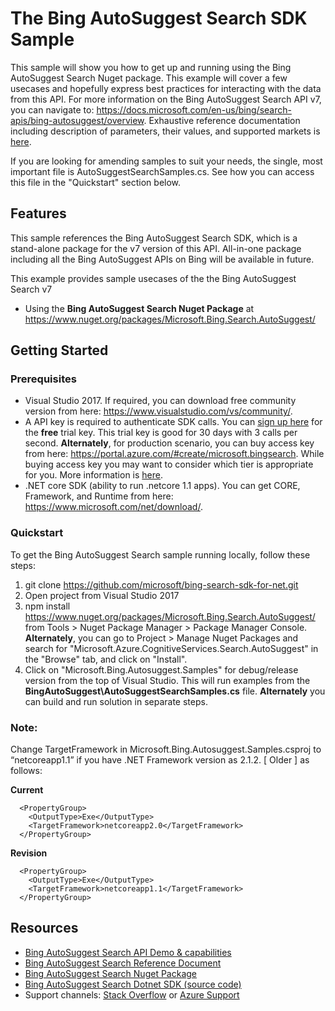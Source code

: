 

# The Bing AutoSuggest Search SDK Sample

This sample will show you how to get up and running using the Bing AutoSuggest Search Nuget package. This example will cover a few usecases and hopefully express best practices for interacting with the data from this API. For more information on the Bing AutoSuggest Search API v7, you can navigate to: https://docs.microsoft.com/en-us/bing/search-apis/bing-autosuggest/overview. Exhaustive reference documentation including description of parameters, their values, and supported markets is [here](https://docs.microsoft.com/en-us/bing/search-apis/bing-autosuggest/overview).

If you are looking for amending samples to suit your needs, the single, most important file is AutoSuggestSearchSamples.cs. See how you can access this file in the "Quickstart" section below.

## Features

This sample references the Bing AutoSuggest Search SDK, which is a stand-alone package for the v7 version of this API. All-in-one package including all the Bing AutoSuggest APIs on Bing will be available in future.

This example provides sample usecases of the the Bing AutoSuggest Search v7

* Using the **Bing AutoSuggest Search Nuget Package** at https://www.nuget.org/packages/Microsoft.Bing.Search.AutoSuggest/

## Getting Started

### Prerequisites

- Visual Studio 2017. If required, you can download free community version from here: https://www.visualstudio.com/vs/community/.
- A  API key is required to authenticate SDK calls. You can [sign up here](https://portal.azure.com/#create/microsoft.bingsearch) for the **free** trial key. This trial key is good for 30 days with 3 calls per second. **Alternately**, for production scenario, you can buy access key from here: https://portal.azure.com/#create/microsoft.bingsearch. While buying access key you may want to consider which tier is appropriate for you. More information is [here](https://docs.microsoft.com/en-us/bing/search-apis/bing-autosuggest/overview). 
- .NET core SDK (ability to run .netcore 1.1 apps). You can get CORE, Framework, and Runtime from here: https://www.microsoft.com/net/download/. 

### Quickstart

To get the Bing AutoSuggest Search sample running locally, follow these steps:

1. git clone https://github.com/microsoft/bing-search-sdk-for-net.git
2. Open project from Visual Studio 2017
3. npm install https://www.nuget.org/packages/Microsoft.Bing.Search.AutoSuggest/ from Tools > Nuget Package Manager > Package Manager Console. **Alternately**, you can go to Project > Manage Nuget Packages and search for "Microsoft.Azure.CognitiveServices.Search.AutoSuggest" in the "Browse" tab, and click on "Install". 
4. Click on "Microsoft.Bing.Autosuggest.Samples" for debug/release version from the top of Visual Studio. This will run examples from the **BingAutoSuggest\AutoSuggestSearchSamples.cs** file. **Alternately** you can build and run solution in separate steps.

### Note: 
Change TargetFramework in Microsoft.Bing.Autosuggest.Samples.csproj to “netcoreapp1.1” if you have .NET Framework version as 2.1.2. [ Older ] as follows:

**Current**
````  
  <PropertyGroup>
    <OutputType>Exe</OutputType>
    <TargetFramework>netcoreapp2.0</TargetFramework>
  </PropertyGroup>
````
**Revision**
````
  <PropertyGroup>
    <OutputType>Exe</OutputType>
    <TargetFramework>netcoreapp1.1</TargetFramework>
  </PropertyGroup>
````
## Resources
- [Bing AutoSuggest Search API Demo & capabilities](https://api.bing.microsoft.com/v7.0/suggestions)
- [Bing AutoSuggest Search Reference Document](https://docs.microsoft.com/en-us/bing/search-apis/bing-autosuggest/overview)
- [Bing AutoSuggest Search Nuget Package](https://www.nuget.org/packages/Microsoft.Bing.Search.AutoSuggest/)
- [Bing AutoSuggest Search Dotnet SDK (source code)](https://github.com/microsoft/bing-search-sdk-for-net/tree/main/samples/BingSearchSamples/BingAutoSuggest) 
- Support channels: [Stack Overflow](https://stackoverflow.com/questions/tagged/bing-search) or [Azure Support](https://azure.microsoft.com/en-us/support/options/)
